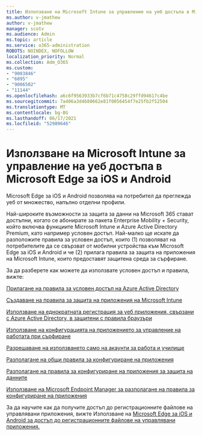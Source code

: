 ```yaml
---
title: Използване на Microsoft Intune за управление на уеб достъпа в Microsoft Edge за iOS и Android
ms.author: v-jmathew
author: v-jmathew
manager: scotv
ms.audience: Admin
ms.topic: article
ms.service: o365-administration
ROBOTS: NOINDEX, NOFOLLOW
localization_priority: Normal
ms.collection: Adm_O365
ms.custom:
- "9003846"
- "6895"
- "9006502"
- "11144"
ms.openlocfilehash: a6c6f9563933b7cf6b71c4758c29ffd94617c4be
ms.sourcegitcommit: 7a406a3d4680662e81f0056454f7e25fb2f52504
ms.translationtype: MT
ms.contentlocale: bg-BG
ms.lasthandoff: 06/17/2021
ms.locfileid: "52989646"
---
```

# <a name="use-microsoft-intune-to-manage-web-access-in-microsoft-edge-for-ios-and-android"></a>Използване на Microsoft Intune за управление на уеб достъпа в Microsoft Edge за iOS и Android

Microsoft Edge за iOS и Android позволява на потребител да преглежда уеб от множество, напълно отделни профили.

Най-широките възможности за защита за данни на Microsoft 365 стават достъпни, когато се абонирате за пакета Enterprise Mobility + Security, който включва функциите Microsoft Intune и Azure Active Directory Premium, като например условен достъп. Най-малко ще искате да разположите правила за условен достъп, които (1) позволяват на потребителите да се свързват от мобилни устройства към Microsoft Edge за iOS и Android и че (2) прилага правила за защита на приложения на Microsoft Intune, които предоставят защитена среда за сърфиране.

За да разберете как можете да използвате условен достъп и правила, вижте:

[Прилагане на правила за условен достъп на Azure Active Directory](https://go.microsoft.com/fwlink/?linkid=2132481)

[Създаване на правила за защита на приложения на Microsoft Intune](https://go.microsoft.com/fwlink/?linkid=2132651)

[Използване на еднократната регистрация за уеб приложения, свързани с Azure Active Directory, в защитени с правила браузъри](https://go.microsoft.com/fwlink/?linkid=2132482)

[Използване на конфигурацията на приложението за управление на работата при сърфиране](https://go.microsoft.com/fwlink/?linkid=2132483)

[Разрешаване на използването само на акаунти за работа и училище](https://go.microsoft.com/fwlink/?linkid=2132652)

[Разполагане на общи правила за конфигуриране на приложения](https://go.microsoft.com/fwlink/?linkid=2132653)

[Разполагане на правила за конфигуриране на приложения за защита на данните](https://go.microsoft.com/fwlink/?linkid=2132654)

[Използване на Microsoft Endpoint Manager за разполагане на правила за конфигуриране на приложения](https://go.microsoft.com/fwlink/?linkid=2132707)

За да научите как да получите достъп до регистрационните файлове на управлявани приложения, вижте Използване на [Microsoft Edge за iOS и Android за достъп до регистрационните файлове на управлявани приложения.](https://go.microsoft.com/fwlink/?linkid=2132578)
